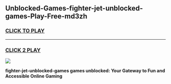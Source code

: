 
## Unblocked-Games-fighter-jet-unblocked-games-Play-Free-md3zh
<h3>
<a href="https://premium76.site?title=fighter-jet-unblocked-games&ref=20A">CLICK TO PLAY</a></h3>
<hr>

<h3>
<a href="https://premium76.site?title=fighter-jet-unblocked-games&ref=20A">CLICK 2 PLAY</a>
  
</h3>

<a href="https://premium76.site?title=fighter-jet-unblocked-games&ref=20A"><img src="https://clearcache.store/games.png"></a>


**fighter-jet-unblocked-games games unblocked: Your Gateway to Fun and Accessible Online Gaming**

